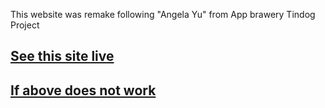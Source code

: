 This website was remake following "Angela Yu" from App brawery Tindog Project


## [See this site live](https://candede-inc.github.io/tindog-3/)
## [If above does not work](https://candede3.netlify.app)

